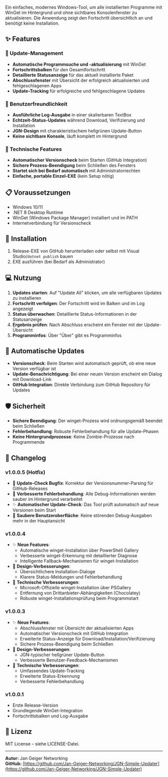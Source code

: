 Ein einfaches, modernes Windows-Tool, um alle installierten Programme mit WinGet im Hintergrund und ohne sichtbares Konsolenfenster zu aktualisieren. Die Anwendung zeigt den Fortschritt übersichtlich an und benötigt keine Installation.

## ✨ Features

### 🔄 Update-Management
- **Automatische Programmsuche und -aktualisierung** mit WinGet
- **Fortschrittsbalken** für den Gesamtfortschritt
- **Detaillierte Statusanzeige** für das aktuell installierte Paket
- **Abschlussfenster** mit Übersicht der erfolgreich aktualisierten und fehlgeschlagenen Apps
- **Update-Tracking** für erfolgreiche und fehlgeschlagene Updates

### 🎨 Benutzerfreundlichkeit
- **Ausführliche Log-Ausgabe** in einer skalierbaren TextBox
- **Echtzeit-Status-Updates** während Download, Verifizierung und Installation
- **JGN-Design** mit charakteristischem hellgrünen Update-Button
- **Keine sichtbare Konsole**, läuft komplett im Hintergrund

### 🔧 Technische Features
- **Automatischer Versionscheck** beim Starten (GitHub Integration)
- **Sichere Prozess-Beendigung** beim Schließen des Fensters
- **Startet sich bei Bedarf automatisch** mit Administratorrechten
- **Einfache, portable Einzel-EXE** (kein Setup nötig)

## 📋 Voraussetzungen
- Windows 10/11
- .NET 8 Desktop Runtime
- WinGet (Windows Package Manager) installiert und im PATH
- Internetverbindung für Versionscheck

## 🚀 Installation
1. Release-EXE von GitHub herunterladen oder selbst mit Visual Studio/`dotnet publish` bauen
2. EXE ausführen (bei Bedarf als Administrator)

## 💻 Nutzung
1. **Updates starten**: Auf "Update All" klicken, um alle verfügbaren Updates zu installieren
2. **Fortschritt verfolgen**: Der Fortschritt wird im Balken und im Log angezeigt
3. **Status überwachen**: Detaillierte Status-Informationen in der Statusanzeige
4. **Ergebnis prüfen**: Nach Abschluss erscheint ein Fenster mit der Update-Übersicht
5. **Programminfos**: Über "Über" gibt es Programminfos

## 🔄 Automatische Updates
- **Versionscheck**: Beim Starten wird automatisch geprüft, ob eine neue Version verfügbar ist
- **Update-Benachrichtigung**: Bei einer neuen Version erscheint ein Dialog mit Download-Link
- **GitHub Integration**: Direkte Verbindung zum GitHub Repository für Updates

## 🛡️ Sicherheit
- **Sichere Beendigung**: Der winget-Prozess wird ordnungsgemäß beendet beim Schließen
- **Fehlerbehandlung**: Robuste Fehlerbehandlung für alle Update-Phasen
- **Keine Hintergrundprozesse**: Keine Zombie-Prozesse nach Programmende

## 📝 Changelog

### v1.0.0.5 (Hotfix)
- 🐛 **Update-Check Bugfix**: Korrektur der Versionsnummer-Parsing für GitHub-Releases
- 🔧 **Verbesserte Fehlerbehandlung**: Alle Debug-Informationen werden sauber im Hintergrund verarbeitet
- ✨ **Automatischer Update-Check**: Das Tool prüft automatisch auf neue Versionen beim Start
- 🎯 **Saubere Benutzeroberfläche**: Keine störenden Debug-Ausgaben mehr in der Hauptansicht

### v1.0.0.4
- ✨ **Neue Features**:
  - Automatische winget-Installation über PowerShell Gallery
  - Verbesserte winget-Erkennung mit detaillierter Diagnose
  - Intelligente Fallback-Mechanismen für winget-Installation
- 🎨 **Design-Verbesserungen**:
  - Übersichtlichere Installation-Dialoge
  - Klarere Status-Meldungen und Fehlerbehandlung
- 🔧 **Technische Verbesserungen**:
  - Microsoft-Offizielle winget-Installation über PSGallery
  - Entfernung von Drittanbieter-Abhängigkeiten (Chocolatey)
  - Robuste winget-Installationsprüfung beim Programmstart

### v1.0.0.3
- ✨ **Neue Features**:
  - Abschlussfenster mit Übersicht der aktualisierten Apps
  - Automatischer Versionscheck mit GitHub Integration
  - Erweiterte Status-Anzeige für Download/Installation/Verifizierung
  - Sichere Prozess-Beendigung beim Schließen
- 🎨 **Design-Verbesserungen**:
  - JGN-typischer hellgrüner Update-Button
  - Verbesserte Benutzer-Feedback-Mechanismen
- 🔧 **Technische Verbesserungen**:
  - Umfassendes Update-Tracking
  - Erweiterte Status-Erkennung
  - Verbesserte Fehlerbehandlung

### v1.0.0.1
- Erste Release-Version
- Grundlegende WinGet-Integration
- Fortschrittsbalken und Log-Ausgabe

## 📄 Lizenz
MIT License – siehe LICENSE-Datei.

---

**Autor:** Jan Geiger Networking  
**GitHub:** [https://github.com/Jan-Geiger-Networking/JGN-Simple-Updater](https://github.com/Jan-Geiger-Networking/JGN-Simple-Updater) 
